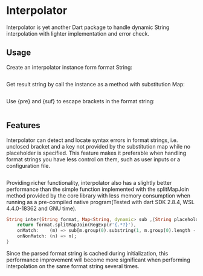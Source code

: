 # Interpolator

Interpolator is yet another Dart package to handle dynamic String interpolation with lighter implementation and error check.

## Usage

Create an interpolator instance form format String:

```dart

```

Get result string by call the instance as a method with substitution Map:

```dart

```



Use {pre} and {suf} to escape brackets in the format string:

```dart

```

## Features 
Interpolator can detect and locate syntax errors in format strings, i.e. unclosed bracket and a key not provided by the substitution map while no placeholder is specified. This feature makes it preferable when handling format strings you have less control on them, such as user inputs or a configuration file.
```dart

```

Providing richer functionality, interpolator also has a slightly better performance than the simple function implemented with the splitMapJoin method provided by the core library with less memory consumption when running as a pre-compiled native program(Tested with dart SDK 2.8.4, WSL 4.4.0-18362 and GNU time). 

```dart
String inter(String format, Map<String, dynamic> sub ,{String placeholder = ""}){
	return format.splitMapJoin(RegExp(r'{.*?}'),
    onMatch:    (m) => sub[m.group(0).substring(1, m.group(0).length - 1)].toString() ?? placeholder,
    onNonMatch: (n) => n);
}
```

Since the parsed format string is cached during initialization, this performance improvement will become more significant when performing interpolation on the same format string several times.